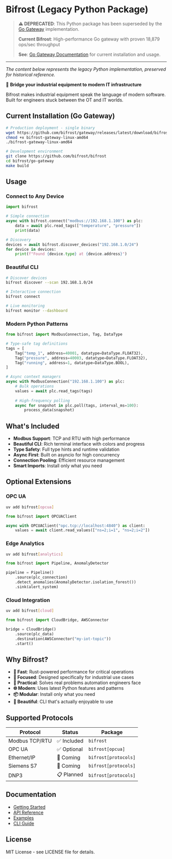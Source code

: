# Bifrost (Legacy Python Package)

> **⚠️ DEPRECATED**: This Python package has been superseded by the [Go Gateway](../../go-gateway/) implementation. 
> 
> **Current Bifrost**: High-performance Go gateway with proven 18,879 ops/sec throughput
> 
> **See**: [Go Gateway Documentation](../../go-gateway/README.md) for current installation and usage.

---

*The content below represents the legacy Python implementation, preserved for historical reference.*

🌉 **Bridge your industrial equipment to modern IT infrastructure**

Bifrost makes industrial equipment speak the language of modern software. Built for engineers stuck between the OT and IT worlds.

## Current Installation (Go Gateway)

```bash
# Production deployment - single binary
wget https://github.com/bifrost/gateway/releases/latest/download/bifrost-gateway-linux-amd64
chmod +x bifrost-gateway-linux-amd64
./bifrost-gateway-linux-amd64

# Development environment  
git clone https://github.com/bifrost/bifrost
cd bifrost/go-gateway
make build
```

## Usage

### Connect to Any Device

```python
import bifrost

# Simple connection
async with bifrost.connect("modbus://192.168.1.100") as plc:
    data = await plc.read_tags(["temperature", "pressure"])
    print(data)

# Discovery
devices = await bifrost.discover_devices("192.168.1.0/24")
for device in devices:
    print(f"Found {device.type} at {device.address}")
```

### Beautiful CLI

```bash
# Discover devices
bifrost discover --scan 192.168.1.0/24

# Interactive connection
bifrost connect

# Live monitoring  
bifrost monitor --dashboard
```

### Modern Python Patterns

```python
from bifrost import ModbusConnection, Tag, DataType

# Type-safe tag definitions
tags = [
    Tag("temp_1", address=40001, datatype=DataType.FLOAT32),
    Tag("pressure", address=40003, datatype=DataType.FLOAT32),
    Tag("running", address=1, datatype=DataType.BOOL),
]

# Async context managers
async with ModbusConnection("192.168.1.100") as plc:
    # Bulk operations
    values = await plc.read_tags(tags)
    
    # High-frequency polling
    async for snapshot in plc.poll(tags, interval_ms=100):
        process_data(snapshot)
```

## What's Included

- **Modbus Support**: TCP and RTU with high performance
- **Beautiful CLI**: Rich terminal interface with colors and progress
- **Type Safety**: Full type hints and runtime validation
- **Async First**: Built on asyncio for high concurrency
- **Connection Pooling**: Efficient resource management
- **Smart Imports**: Install only what you need

## Optional Extensions

### OPC UA

```bash
uv add bifrost[opcua]
```

```python
from bifrost import OPCUAClient

async with OPCUAClient("opc.tcp://localhost:4840") as client:
    values = await client.read_values(["ns=2;i=1", "ns=2;i=2"])
```

### Edge Analytics

```bash
uv add bifrost[analytics]
```

```python
from bifrost import Pipeline, AnomalyDetector

pipeline = Pipeline()
    .source(plc_connection)
    .detect_anomalies(AnomalyDetector.isolation_forest())
    .sink(alert_system)
```

### Cloud Integration

```bash
uv add bifrost[cloud]
```

```python
from bifrost import CloudBridge, AWSConnector

bridge = CloudBridge()
    .source(plc_data)
    .destination(AWSConnector("my-iot-topic"))
    .start()
```

## Why Bifrost?

- **🚀 Fast**: Rust-powered performance for critical operations
- **🎯 Focused**: Designed specifically for industrial use cases
- **🔧 Practical**: Solves real problems automation engineers face
- **🌐 Modern**: Uses latest Python features and patterns
- **📦 Modular**: Install only what you need
- **🎨 Beautiful**: CLI that's actually enjoyable to use

## Supported Protocols

| Protocol | Status | Package |
|----------|--------|---------|
| Modbus TCP/RTU | ✅ Included | `bifrost` |
| OPC UA | ✅ Optional | `bifrost[opcua]` |
| Ethernet/IP | 🚧 Coming | `bifrost[protocols]` |
| Siemens S7 | 🚧 Coming | `bifrost[protocols]` |
| DNP3 | 📋 Planned | `bifrost[protocols]` |

## Documentation

- [Getting Started](https://bifrost.readthedocs.io/getting-started/)
- [API Reference](https://bifrost.readthedocs.io/api/)
- [Examples](https://bifrost.readthedocs.io/examples/)
- [CLI Guide](https://bifrost.readthedocs.io/cli/)

## License

MIT License - see LICENSE file for details.
